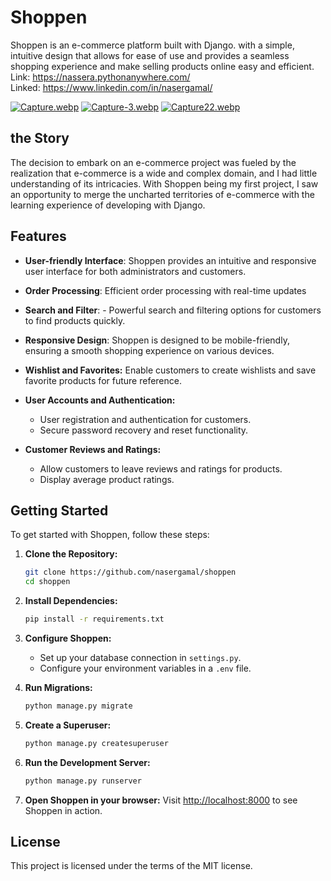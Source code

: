 # Shoppen
Shoppen is an e-commerce platform built with Django. with a simple, intuitive design that allows for ease of use and provides a seamless shopping experience and make selling products online easy and efficient. \
Link: https://nassera.pythonanywhere.com/ \
Linked: https://www.linkedin.com/in/nasergamal/ 

[![Capture.webp](https://i.postimg.cc/nz6xbnJk/Capture.webp)](https://postimg.cc/9RtKy5zR)
[![Capture-3.webp](https://i.postimg.cc/hj0LNtTF/Capture-3.webp)](https://postimg.cc/wy7RmHwF)
[![Capture22.webp](https://i.postimg.cc/KjzMVrmL/Capture22.webp)](https://postimg.cc/njyr9mjc)

## the Story
The decision to embark on an e-commerce project was fueled by the realization that e-commerce is a wide and complex domain, and I had little understanding of its intricacies. With Shoppen being my first project, I saw an opportunity to merge the uncharted territories of e-commerce with the learning experience of developing with Django.
## Features
- **User-friendly Interface**: Shoppen provides an intuitive and responsive user interface for both administrators and customers.
- **Order Processing**: Efficient order processing with real-time updates

- **Search and Filter**: - Powerful search and filtering options for customers to find products quickly.

- **Responsive Design**: Shoppen is designed to be mobile-friendly, ensuring a smooth shopping experience on various devices.

- **Wishlist and Favorites:** Enable customers to create wishlists and save favorite products for future reference.

- **User Accounts and Authentication:**
   - User registration and authentication for customers.
   - Secure password recovery and reset functionality.

- **Customer Reviews and Ratings:** 
   - Allow customers to leave reviews and ratings for products.
   - Display average product ratings.


## Getting Started

To get started with Shoppen, follow these steps:

1. **Clone the Repository:**
   ```bash
   git clone https://github.com/nasergamal/shoppen
   cd shoppen
   ```

2. **Install Dependencies:**
   ```bash
   pip install -r requirements.txt
   ```

3. **Configure Shoppen:**
   - Set up your database connection in `settings.py`.
   - Configure your environment variables in a `.env` file.

4. **Run Migrations:**
   ```bash
   python manage.py migrate
   ```

5. **Create a Superuser:**
   ```bash
   python manage.py createsuperuser
   ```

6. **Run the Development Server:**
   ```bash
   python manage.py runserver
   ```

7. **Open Shoppen in your browser:**
   Visit [http://localhost:8000](http://localhost:8000) to see Shoppen in action.

## License

This project is licensed under the terms of the MIT license.